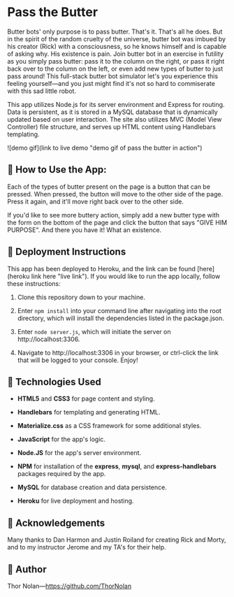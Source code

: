 Pass the Butter
=====================================================
Butter bots' only purpose is to pass butter. That's it. That's all he does. But in the spirit of the random cruelty of the universe, butter bot was imbued by his creator (Rick) with a consciousness, so he knows himself and is capable of asking why. His existence is pain. Join butter bot in an exercise in futility as you simply pass butter: pass it to the column on the right, or pass it right back over to the column on the left, or even add new types of butter to just pass around! This full-stack butter bot simulator let's you experience this feeling yourself—and you just might find it's not so hard to commiserate with this sad little robot. 

This app utilizes Node.js for its server environment and Express for routing. Data is persistent, as it is stored in a MySQL database that is dynamically updated based on user interaction. The site also utilizes MVC (Model View Controller) file structure, and serves up HTML content using Handlebars templating.

![demo gif](link to live demo "demo gif of pass the butter in action")

## 🔑 How to Use the App:

Each of the types of butter present on the page is a button that can be pressed. When pressed, the button will move to the other side of the page. Press it again, and it'll move right back over to the other side. 

If you'd like to see more buttery action, simply add a new butter type with the form on the bottom of the page and click the button that says "GIVE HIM PURPOSE". And there you have it! What an existence.

## 📁 Deployment Instructions

This app has been deployed to Heroku, and the link can be found [here](heroku link here "live link"). If you would like to run the app locally, follow these instructions: 

1. Clone this repository down to your machine.
   
2. Enter `npm install` into your command line after navigating into the root directory, which will install the dependencies listed in the package.json.
   
3. Enter `node server.js`, which will initiate the server on http://localhost:3306.
   
4. Navigate to http://localhost:3306 in your browser, or ctrl-click the link that will be logged to your console. Enjoy!

## 🔧 Technologies Used  

+ **HTML5** and **CSS3** for page content and styling.

+ **Handlebars** for templating and generating HTML.

+ **Materialize.css** as a CSS framework for some additional styles.

+ **JavaScript** for the app's logic.
  
+ **Node.JS** for the app's server environment.

+ **NPM** for installation of the **express**, **mysql**, and **express-handlebars** packages required by the app.
  
+ **MySQL** for database creation and data persistence.
  
+ **Heroku** for live deployment and hosting.

## 🌟 Acknowledgements

Many thanks to Dan Harmon and Justin Roiland for creating Rick and Morty, and to my instructor Jerome and my TA's for their help.
    
## 🌌 Author 

Thor Nolan—https://github.com/ThorNolan
